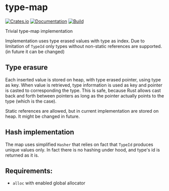 # type-map

[![Crates.io](https://img.shields.io/crates/v/type-map.svg)](https://crates.io/crates/type-map)
[![Documentation](https://docs.rs/type-map/badge.svg)](https://docs.rs/crate/type-map/)
[![Build](https://github.com/DoumanAsh/type-map/workflows/Rust/badge.svg)](https://github.com/DoumanAsh/type-map/actions?query=workflow%3ARust)

Trivial type-map implementation

Implementation uses type erased values with type as index.
Due to limitation of `TypeId` only types without non-static references are supported. (in future it can be changed)

## Type erasure

Each inserted value is stored on heap, with type erased pointer, using type as key.
When value is retrieved, type information is used as key and pointer is casted to corresponding the type.
This is safe, because Rust allows cast back and forth between pointers as long as the pointer actually points to the type (which is the case).

Static references are allowed, but in current implementation are stored on heap.
It might be changed in future.

## Hash implementation

The map uses simplified `Hasher` that relies on fact that `TypeId` produces unique values only.
In fact there is no hashing under hood, and type's id is returned as it is.

## Requirements:

- `alloc` with enabled global allocator
